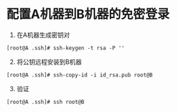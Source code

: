 # 配置A机器到B机器的免密登录

1. 在A机器生成密钥对
```shell
[root@A .ssh]# ssh-keygen -t rsa -P ''
```

2. 将公钥远程安装到B机器
```shell
[root@A .ssh]# ssh-copy-id -i id_rsa.pub root@B
```

3. 验证
```shell
[root@A .ssh]# ssh root@B
```
